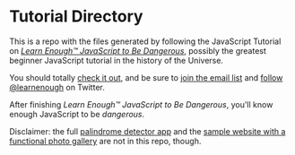 # Tutorial Directory

This is a repo with the files generated by following the JavaScript Tutorial on [*Learn Enough™ JavaScript to Be
Dangerous*](https://www.learnenough.com/javascript-tutorial), possibly the greatest
beginner JavaScript tutorial in the history of the Universe. 

You should totally [check it out](https://www.learnenough.com/javascript-tutorial), and be sure to [join the email list](http://learnenough.com/#email_list) and [follow @learnenough](http://twitter.com/learnenough) on Twitter.

After finishing *Learn Enough™ JavaScript to Be Dangerous*, you'll know enough JavaScript
to be *dangerous*.

Disclaimer: the full [palindrome detector app](https://github.com/FelipeParreira/palindrome-detector) and the [sample website with a functional photo gallery](https://github.com/FelipeParreira/full_sample_website) are not in this repo, though.
